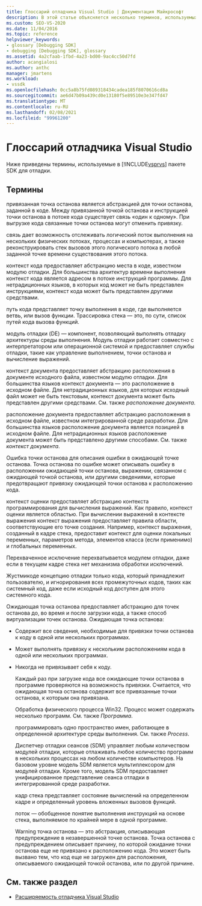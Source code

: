 ```yaml
---
title: Глоссарий отладчика Visual Studio | Документация Майкрософт
description: В этой статье объясняется несколько терминов, используемых в пакете SDK для отладки Visual Studio, например привязанная точка останова, причинная и контекстная.
ms.custom: SEO-VS-2020
ms.date: 11/04/2016
ms.topic: reference
helpviewer_keywords:
- glossary [Debugging SDK]
- debugging [Debugging SDK], glossary
ms.assetid: 4a2cfaab-1fbd-4a23-bd00-9ac4cc50d7fd
author: acangialosi
ms.author: anthc
manager: jmartens
ms.workload:
- vssdk
ms.openlocfilehash: 0cc5a8b75fd089318434cadea185f8070616cd8a
ms.sourcegitcommit: ae6d47b09a439cd0e13180f5e89510e3e347fd47
ms.translationtype: MT
ms.contentlocale: ru-RU
ms.lasthandoff: 02/08/2021
ms.locfileid: "99961200"
---
```

# <a name="visual-studio-debugger-glossary"></a>Глоссарий отладчика Visual Studio
Ниже приведены термины, используемые в [!INCLUDE[vsprvs](../../../code-quality/includes/vsprvs_md.md)] пакете SDK для отладки.

## <a name="terms"></a>Термины
 привязанная точка останова является абстракцией для точки останова, заданной в коде. Между привязанной точкой останова и инструкцией точки останова в потоке кода существует связь «один к одному». При выгрузке кода связанные точки останова могут отменить привязку.

 связь дает возможность отслеживать логический поток выполнения на нескольких физических потоках, процессах и компьютерах, а также реконструировать стек вызовов этого логического потока в любой заданной точке времени существования этого потока.

 контекст кода предоставляет абстракцию места в коде, известном модулю отладки. Для большинства архитектур времени выполнения контекст кода является адресом в потоке инструкций программы. Для нетрадиционных языков, в которых код может не быть представлен инструкциями, контекст кода может быть представлен другими средствами.

 путь кода представляет точку выполнения в коде, где выполняется ветвь, или вызов функции. Трассировка стека — это, по сути, список путей кода вызова функций.

 модуль отладки (DE) — компонент, позволяющий выполнять отладку архитектуры среды выполнения. Модуль отладки работает совместно с интерпретатором или операционной системой и предоставляет службы отладки, такие как управление выполнением, точки останова и вычисление выражений.

 контекст документа предоставляет абстракцию расположения в документе исходного файла, известном модулю отладки. Для большинства языков контекст документа — это расположение в исходном файле. Для нетрадиционных языков, для которых исходный файл может не быть текстовым, контекст документа может быть представлен другими средствами. См. также *расположение документа*.

 расположение документа предоставляет абстракцию расположения в исходном файле, известном интегрированной среде разработки. Для большинства языков расположение документа является позицией в исходном файле. Для нетрадиционных языков расположение документа может быть представлено другими способами. См. также *контекст документа*.

 Ошибка точки останова для описания ошибки в ожидающей точке останова. Точка останова по ошибке может описывать ошибку в расположении ожидающей точки останова, выражении, связанном с ожидающей точкой останова, или другими сведениями, которые предотвращают привязку ожидающей точки останова к расположению кода.

 контекст оценки предоставляет абстракцию контекста программирования для вычисления выражений. Как правило, контекст оценки является областью. При вычислении выражений в контексте выражения контекст выражения предоставляет правила области, соответствующие его точке создания. Например, контекст выражения, созданный в кадре стека, предоставит контекст для оценки локальных переменных, параметров метода, элементов класса (если применимо) и глобальных переменных.

 Перехваченное исключение перехватывается модулем отладки, даже если в текущем кадре стека нет механизма обработки исключений.

 Жустмикоде концепцию отладки только кода, который принадлежит пользователю, и игнорирования всех промежуточных кодов, таких как системный код, даже если исходный код доступен для этого системного кода.

 Ожидающая точка останова предоставляет абстракцию для точек останова до, во время и после загрузки кода, а также способ виртуализации точек останова. Ожидающая точка останова:

- Содержит все сведения, необходимые для привязки точки останова к коду в одной или нескольких программах.

- Может выполнять привязку к нескольким расположениям кода в одной или нескольких программах.

- Никогда не привязывает себя к коду.

  Каждый раз при загрузке кода все ожидающие точки останова в программе проверяются на возможность привязки. Считается, что ожидающая точка останова содержит все привязанные точки останова, к которым она привязана.

  Обработка физического процесса Win32. Процесс может содержать несколько программ. См. также *Программа*.

  программировать одно пространство имен, работающее в определенной архитектуре среды выполнения. См. также *Process*.

  Диспетчер отладки сеансов (SDM) управляет любым количеством модулей отладки, которые отлаживать любое количество программ в нескольких процессах на любом количестве компьютеров. На базовом уровне модель SDM является мультиплексором для модулей отладки. Кроме того, модель SDM предоставляет унифицированное представление сеанса отладки в интегрированной среде разработки.

  кадр стека представляет состояние вычислений на определенном кадре и определенный уровень вложенных вызовов функций.

  поток — обобщенное понятие выполнения инструкций на основе стека, выполняемое по крайней мере в одной программе.

  Warning точка останова — это абстракция, описывающая предупреждение в незавершенной точке останова. Точка останова с предупреждением описывает причину, по которой ожидание точки останова еще не привязано к расположению кода. Это может быть вызвано тем, что код еще не загружен для расположения, описываемого ожидающей точкой останова, или по другой причине.

## <a name="see-also"></a>См. также раздел
- [Расширяемость отладчика Visual Studio](../../../extensibility/debugger/visual-studio-debugger-extensibility.md)

